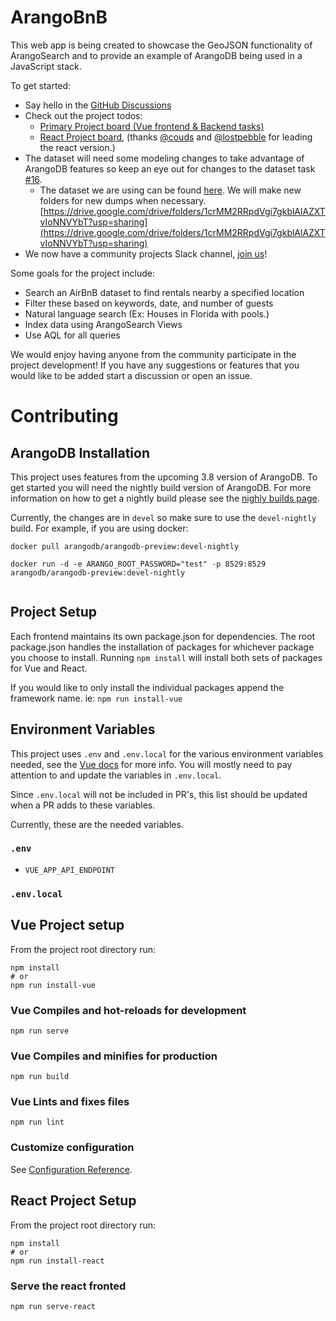 # ArangoBnB

This web app is being created to showcase the GeoJSON functionality of ArangoSearch and to provide an example of ArangoDB being used in a JavaScript stack.

To get started:
* Say hello in the [GitHub Discussions](https://github.com/cw00dw0rd/ArangoBnB/discussions)
* Check out the project todos:
  * [Primary Project board (Vue frontend & Backend tasks)](https://github.com/cw00dw0rd/ArangoBnB/projects/1)
  * [React Project board](https://github.com/users/cw00dw0rd/projects/1), (thanks [@couds](https://github.com/couds) and [@lostpebble](https://github.com/lostpebble) for leading the react version.)
* The dataset will need some modeling changes to take advantage of ArangoDB features so keep an eye out for changes to the dataset task [#16](https://github.com/cw00dw0rd/ArangoBnB/issues/16).
  * The dataset we are using can be found [here](https://drive.google.com/drive/folders/1crMM2RRpdVgi7gkblAlAZXTvIoNNVYbT?usp=sharing). We will make new folders for new dumps when necessary. [https://drive.google.com/drive/folders/1crMM2RRpdVgi7gkblAlAZXTvIoNNVYbT?usp=sharing](https://drive.google.com/drive/folders/1crMM2RRpdVgi7gkblAlAZXTvIoNNVYbT?usp=sharing)
* We now have a community projects Slack channel, [join us](https://arangodb-community.slack.com/archives/C01MLH491UM)!

Some goals for the project include:
* Search an AirBnB dataset to find rentals nearby a specified location
* Filter these based on keywords, date, and number of guests
* Natural language search (Ex: Houses in Florida with pools.)
* Index data using ArangoSearch Views
* Use AQL for all queries

We would enjoy having anyone from the community participate in the project development!
If you have any suggestions or features that you would like to be added start a discussion or open an issue.

# Contributing
## ArangoDB Installation

This project uses features from the upcoming 3.8 version of ArangoDB. To get started you will need the nightly build version of ArangoDB.
For more information on how to get a nightly build please see the [nighly builds page](https://www.arangodb.com/nightly-builds/).

Currently, the changes are in `devel` so make sure to use the `devel-nightly` build.
For example, if you are using docker:
```
docker pull arangodb/arangodb-preview:devel-nightly

docker run -d -e ARANGO_ROOT_PASSWORD="test" -p 8529:8529 arangodb/arangodb-preview:devel-nightly
 
```

## Project Setup

Each frontend maintains its own package.json for dependencies.
The root package.json handles the installation of packages for whichever package you choose to install.
Running `npm install` will install both sets of packages for Vue and React.

If you would like to only install the individual packages append the framework name. ie: `npm run install-vue`

## Environment Variables

This project uses `.env` and `.env.local` for the various environment variables needed, see the [Vue docs](https://cli.vuejs.org/guide/mode-and-env.html#modes) for more info. You will mostly need to pay attention to and update the variables in `.env.local`.

Since `.env.local` will not be included in PR's, this list should be updated when a PR adds to these variables.

Currently, these are the needed variables.

### `.env`

* `VUE_APP_API_ENDPOINT`

### `.env.local`



## Vue Project setup

From the project root directory run:

```shell
npm install
# or
npm run install-vue
```

### Vue Compiles and hot-reloads for development

```shell
npm run serve
```

### Vue Compiles and minifies for production

```shell
npm run build
```

### Vue Lints and fixes files

```shell
npm run lint
```

### Customize configuration

See [Configuration Reference](https://cli.vuejs.org/config/).

## React Project Setup

From the project root directory run:

```shell
npm install
# or
npm run install-react
```

### Serve the react fronted

```shell
npm run serve-react
```
